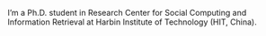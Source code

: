 I’m a Ph.D. student in Research Center for Social Computing and Information Retrieval at Harbin Institute of Technology (HIT, China).
